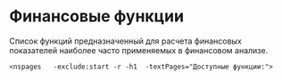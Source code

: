 # Финансовые функции

Список функций предназначенный для расчета финансовых показателей наиболее часто применяемых в финансовом анализе. 

`<nspages   -exclude:start -r -h1  -textPages="Доступные функции:">`

